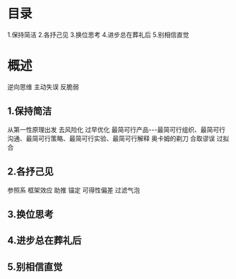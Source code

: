 # 目录
1.保持简洁
2.各抒己见
3.换位思考
4.进步总在葬礼后
5.别相信直觉

# 概述
逆向思维
主动失误
反脆弱

## 1.保持简洁
从第一性原理出发
去风险化
过早优化
最简可行产品---最简可行组织、最简可行沟通、最简可行策略、最简可行实验、最简可行解释
奥卡姆的剃刀
合取谬误
过拟合


## 2.各抒己见
参照系
框架效应
助推
锚定
可得性偏差
过滤气泡

## 3.换位思考
## 4.进步总在葬礼后
## 5.别相信直觉

